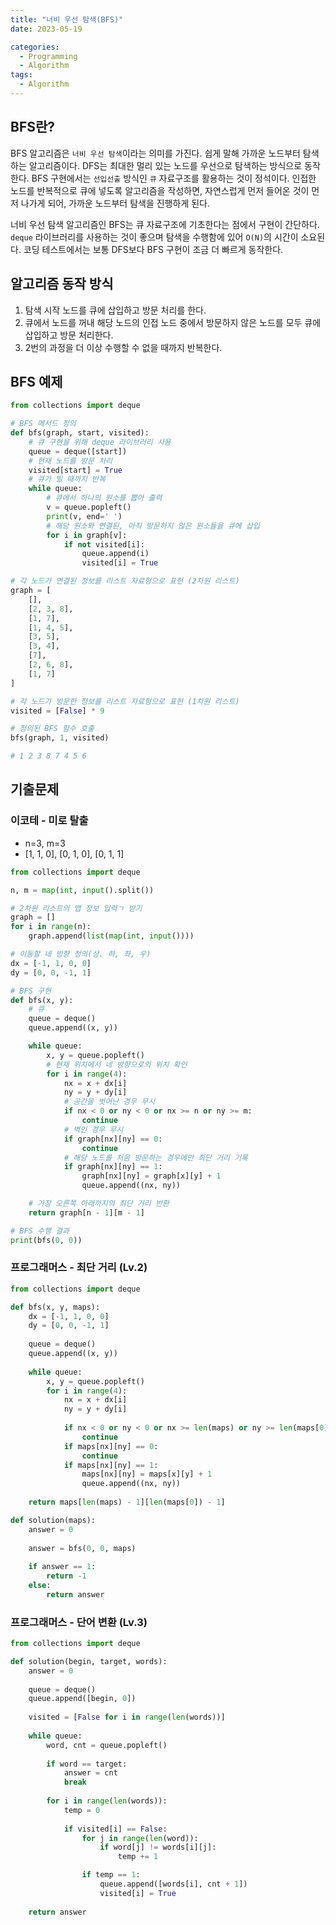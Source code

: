 ```yaml
---
title: "너비 우선 탐색(BFS)"
date: 2023-05-19

categories:
  - Programming
  - Algorithm
tags:
  - Algorithm  
---
```


## BFS란?
BFS 알고리즘은 `너비 우선 탐색`이라는 의미를 가진다. 쉽게 말해 가까운 노드부터 탐색하는 알고리즘이다. DFS는 최대한 멀리 있는 노드를 우선으로 탐색하는 방식으로 동작한다. BFS 구현에서는 `선입선출` 방식인 `큐` 자료구조를 활용하는 것이 정석이다. 인접한 노드를 반복적으로 큐에 넣도록 알고리즘을 작성하면, 자연스럽게 먼저 들어온 것이 먼저 나가게 되어, 가까운 노드부터 탐색을 진행하게 된다.

너비 우선 탐색 알고리즘인 BFS는 큐 자료구조에 기초한다는 점에서 구현이 간단하다. `deque` 라이브러리를 사용하는 것이 좋으며 탐색을 수행함에 있어 `O(N)`의 시간이 소요된다. 코딩 테스트에서는 보통 DFS보다 BFS 구현이 조금 더 빠르게 동작한다.

## 알고리즘 동작 방식
1. 탐색 시작 노드를 큐에 삽입하고 방문 처리를 한다.
2. 큐에서 노드를 꺼내 해당 노드의 인접 노드 중에서 방문하지 않은 노드를 모두 큐에 삽입하고 방문 처리한다.
3. 2번의 과정을 더 이상 수행할 수 없을 때까지 반복한다.

## BFS 예제
```python
from collections import deque

# BFS 메서드 정의
def bfs(graph, start, visited):
    # 큐 구현을 위해 deque 라이브러리 사용
    queue = deque([start])
    # 현재 노드를 방문 처리
    visited[start] = True
    # 큐가 빌 때까지 반복
    while queue:
        # 큐에서 하나의 원소를 뽑아 출력
        v = queue.popleft()
        print(v, end=' ')
        # 해당 원소와 연결된, 아직 방문하지 않은 원소들을 큐에 삽입
        for i in graph[v]:
            if not visited[i]:
                queue.append(i)
                visited[i] = True

# 각 노드가 연결된 정보를 리스트 자료형으로 표현 (2차원 리스트)
graph = [
    [],
    [2, 3, 8],
    [1, 7],
    [1, 4, 5],
    [3, 5],
    [3, 4],
    [7],
    [2, 6, 8],
    [1, 7]
]

# 각 노드가 방문한 정보를 리스트 자료형으로 표현 (1차원 리스트)
visited = [False] * 9

# 정의된 BFS 함수 호출
bfs(graph, 1, visited)

# 1 2 3 8 7 4 5 6
```

## 기출문제
### 이코테 - 미로 탈출
- n=3, m=3
- [1, 1, 0], [0, 1, 0], [0, 1, 1]

```python
from collections import deque

n, m = map(int, input().split())

# 2차원 리스트의 맵 정보 입력ㄱ 받기
graph = []
for i in range(n):
    graph.append(list(map(int, input())))

# 이동할 네 방향 정의(상. 하, 좌, 우)
dx = [-1, 1, 0, 0]
dy = [0, 0, -1, 1]

# BFS 구현
def bfs(x, y):
    # 큐
    queue = deque()
    queue.append((x, y))

    while queue:
        x, y = queue.popleft()
        # 현재 위치에서 네 방향으로의 위치 확인
        for i in range(4):
            nx = x + dx[i]
            ny = y + dy[i]
            # 공간을 벗어난 경우 무시
            if nx < 0 or ny < 0 or nx >= n or ny >= m:
                continue
            # 벽인 경우 무시
            if graph[nx][ny] == 0:
                continue
            # 해당 노드를 처음 방문하는 경우에만 최단 거리 기록
            if graph[nx][ny] == 1:
                graph[nx][ny] = graph[x][y] + 1
                queue.append((nx, ny))

    # 가장 오른쪽 아래까지의 최단 거리 반환
    return graph[n - 1][m - 1]

# BFS 수행 결과
print(bfs(0, 0))
```

### 프로그래머스 - 최단 거리 (Lv.2)

```python
from collections import deque

def bfs(x, y, maps):
    dx = [-1, 1, 0, 0]
    dy = [0, 0, -1, 1]
    
    queue = deque()
    queue.append((x, y))
    
    while queue:
        x, y = queue.popleft()
        for i in range(4):
            nx = x + dx[i]
            ny = y + dy[i]
            
            if nx < 0 or ny < 0 or nx >= len(maps) or ny >= len(maps[0]):
                continue
            if maps[nx][ny] == 0:
                continue
            if maps[nx][ny] == 1:
                maps[nx][ny] = maps[x][y] + 1
                queue.append((nx, ny))
                
    return maps[len(maps) - 1][len(maps[0]) - 1]

def solution(maps):
    answer = 0
    
    answer = bfs(0, 0, maps)
    
    if answer == 1:
        return -1
    else:
        return answer
```

### 프로그래머스 - 단어 변환 (Lv.3)

```python
from collections import deque

def solution(begin, target, words):
    answer = 0
    
    queue = deque()
    queue.append([begin, 0])
    
    visited = [False for i in range(len(words))]
    
    while queue:
        word, cnt = queue.popleft()
        
        if word == target:
            answer = cnt
            break
            
        for i in range(len(words)):
            temp = 0
            
            if visited[i] == False:
                for j in range(len(word)):
                    if word[j] != words[i][j]:
                        temp += 1

                if temp == 1:
                    queue.append([words[i], cnt + 1])
                    visited[i] = True
                
    return answer
```
